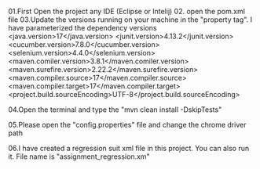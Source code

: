 01.First Open the project any IDE (Eclipse or Intelij)
02. open the pom.xml file 
03.Update the versions running on your machine in the "property tag". I have parameterized the dependency versions
<properties>
        <java.version>17</java.version>
        <junit.version>4.13.2</junit.version>
        <cucumber.version>7.8.0</cucumber.version>
        <selenium.version>4.4.0</selenium.version>
        <maven.comiler.version>3.8.1</maven.comiler.version>
        <maven.surefire.version>2.22.2</maven.surefire.version>
        <maven.compiler.source>17</maven.compiler.source>
        <maven.compiler.target>17</maven.compiler.target>
        <project.build.sourceEncoding>UTF-8</project.build.sourceEncoding>
    </properties>
	
04.Open the terminal and type the "mvn clean install -DskipTests"

05.Please open the "config.properties" file and change the chrome driver path 

06.I have created a regression suit xml file in this project. You can also run it. File name is "assignment_regression.xm"

